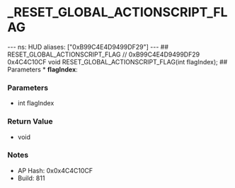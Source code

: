 # _RESET_GLOBAL_ACTIONSCRIPT_FLAG

--- ns: HUD aliases: ["0xB99C4E4D9499DF29"] --- ## RESET_GLOBAL_ACTIONSCRIPT_FLAG  // 0xB99C4E4D9499DF29 0x4C4C10CF void RESET_GLOBAL_ACTIONSCRIPT_FLAG(int flagIndex);  ## Parameters * **flagIndex**:

### Parameters
* int flagIndex

### Return Value
* void

### Notes
* AP Hash: 0x0x4C4C10CF
* Build: 811

